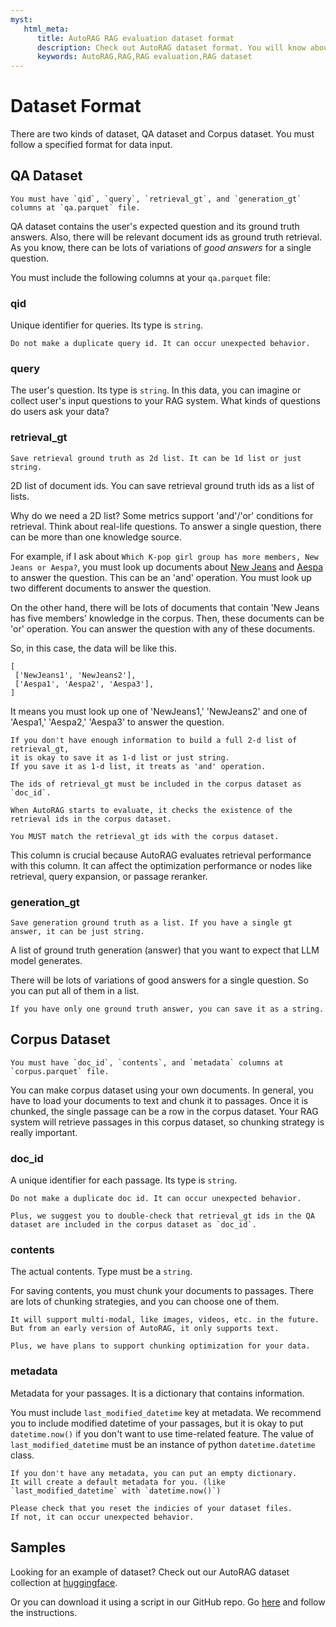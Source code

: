 ```yaml
---
myst:
   html_meta:
      title: AutoRAG RAG evaluation dataset format
      description: Check out AutoRAG dataset format. You will know about how to make AutoRAG compatible RAG evaluation dataset.
      keywords: AutoRAG,RAG,RAG evaluation,RAG dataset
---
```

# Dataset Format

There are two kinds of dataset, QA dataset and Corpus dataset.
You must follow a specified format for data input.

## QA Dataset

```{admonition} Long story short
You must have `qid`, `query`, `retrieval_gt`, and `generation_gt` columns at `qa.parquet` file.
```

QA dataset contains the user's expected question and its ground truth answers.
Also, there will be relevant document ids as ground truth retrieval.
As you know, there can be lots of variations of *good answers* for a single question.

You must include the following columns at your `qa.parquet` file:

### qid

Unique identifier for queries. Its type is `string`.

```{warning}
Do not make a duplicate query id. It can occur unexpected behavior.
```

### query

The user's question.
Its type is `string`.
In this data, you can imagine or collect user's input questions to your RAG system.
What kinds of questions do users ask your data?

### retrieval_gt

```{admonition} Long story short
Save retrieval ground truth as 2d list. It can be 1d list or just string.
```

2D list of document ids. You can save retrieval ground truth ids as a list of lists.

Why do we need a 2D list?
Some metrics support 'and'/'or' conditions for retrieval.
Think about real-life questions.
To answer a single question, there can be more than one knowledge source.

For example, if I ask about `Which K-pop girl group has more members, New Jeans or Aespa?`,
you must look up documents about [New Jeans](https://en.wikipedia.org/wiki/NewJeans)
and [Aespa](https://en.wikipedia.org/wiki/Aespa) to answer the question.
This can be an 'and' operation.
You must look up two different documents to answer the question.

On the other hand, there will be lots of documents that contain 'New Jeans has five members' knowledge in the corpus.
Then, these documents can be 'or' operation.
You can answer the question with any of these documents.

So, in this case, the data will be like this.

```
[
 ['NewJeans1', 'NewJeans2'],
 ['Aespa1', 'Aespa2', 'Aespa3'],
]
```

It means you must look up one of 'NewJeans1,' 'NewJeans2' and one of 'Aespa1,' 'Aespa2,'
'Aespa3' to answer the question.

```{tip}
If you don't have enough information to build a full 2-d list of retrieval_gt,
it is okay to save it as 1-d list or just string.
If you save it as 1-d list, it treats as 'and' operation.
```

```{attention}
The ids of retrieval_gt must be included in the corpus dataset as `doc_id`.

When AutoRAG starts to evaluate, it checks the existence of the retrieval ids in the corpus dataset.

You MUST match the retrieval_gt ids with the corpus dataset.
```

This column is crucial because AutoRAG evaluates retrieval performance with this column.
It can affect the optimization performance or nodes like retrieval, query expansion, or passage reranker.

### generation_gt

```{admonition} Long story short
Save generation ground truth as a list. If you have a single gt answer, it can be just string.
```

A list of ground truth generation (answer) that you want to expect that LLM model generates.

There will be lots of variations of good answers for a single question.
So you can put all of them in a list.

```{tip}
If you have only one ground truth answer, you can save it as a string.
```


## Corpus Dataset

```{admonition} Long story short
You must have `doc_id`, `contents`, and `metadata` columns at `corpus.parquet` file.
```

You can make corpus dataset using your own documents.
In general, you have to load your documents to text and chunk it to passages.
Once it is chunked, the single passage can be a row in the corpus dataset.
Your RAG system will retrieve passages in this corpus dataset, so chunking strategy is really important.

### doc_id
A unique identifier for each passage. Its type is `string`.

```{warning}
Do not make a duplicate doc id. It can occur unexpected behavior.

Plus, we suggest you to double-check that retrieval_gt ids in the QA dataset are included in the corpus dataset as `doc_id`.
```

### contents

The actual contents. Type must be a `string`.

For saving contents, you must chunk your documents to passages.
There are lots of chunking strategies, and you can choose one of them.

```{note}
It will support multi-modal, like images, videos, etc. in the future.
But from an early version of AutoRAG, it only supports text.

Plus, we have plans to support chunking optimization for your data.
```

### metadata

Metadata for your passages.
It is a dictionary that contains information.

You must include `last_modified_datetime` key at metadata.
We recommend you to include modified datetime of your passages, but it is okay to put `datetime.now()` if you don't want to use time-related feature.
The value of `last_modified_datetime` must be an instance of python `datetime.datetime` class.

```{tip}
If you don't have any metadata, you can put an empty dictionary.
It will create a default metadata for you. (like `last_modified_datetime` with `datetime.now()`)
```

```{attention}
Please check that you reset the indicies of your dataset files.
If not, it can occur unexpected behavior.
```

## Samples

Looking for an example of dataset?
Check out our AutoRAG dataset collection at [huggingface](https://huggingface.co/collections/MarkrAI/autorag-evaluation-datasets-65c0ee87d673dcc686bd14b8).

Or you can download it using a script in our GitHub repo.
Go [here](https://github.com/Marker-Inc-Korea/AutoRAG/tree/main/sample_dataset) and follow the instructions.
